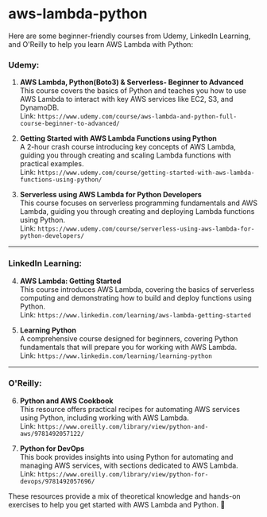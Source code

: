 # aws-lambda-python

Here are some beginner-friendly courses from Udemy, LinkedIn Learning, and O'Reilly to help you learn AWS Lambda with Python:

### **Udemy:**
1. **AWS Lambda, Python(Boto3) & Serverless- Beginner to Advanced**  
   This course covers the basics of Python and teaches you how to use AWS Lambda to interact with key AWS services like EC2, S3, and DynamoDB.  
   Link: `https://www.udemy.com/course/aws-lambda-and-python-full-course-beginner-to-advanced/`

2. **Getting Started with AWS Lambda Functions using Python**  
   A 2-hour crash course introducing key concepts of AWS Lambda, guiding you through creating and scaling Lambda functions with practical examples.  
   Link: `https://www.udemy.com/course/getting-started-with-aws-lambda-functions-using-python/`

3. **Serverless using AWS Lambda for Python Developers**  
   This course focuses on serverless programming fundamentals and AWS Lambda, guiding you through creating and deploying Lambda functions using Python.  
   Link: `https://www.udemy.com/course/serverless-using-aws-lambda-for-python-developers/`

---

### **LinkedIn Learning:**
4. **AWS Lambda: Getting Started**  
   This course introduces AWS Lambda, covering the basics of serverless computing and demonstrating how to build and deploy functions using Python.  
   Link: `https://www.linkedin.com/learning/aws-lambda-getting-started`

5. **Learning Python**  
   A comprehensive course designed for beginners, covering Python fundamentals that will prepare you for working with AWS Lambda.  
   Link: `https://www.linkedin.com/learning/learning-python`

---

### **O'Reilly:**
6. **Python and AWS Cookbook**  
   This resource offers practical recipes for automating AWS services using Python, including working with AWS Lambda.  
   Link: `https://www.oreilly.com/library/view/python-and-aws/9781492057122/`

7. **Python for DevOps**  
   This book provides insights into using Python for automating and managing AWS services, with sections dedicated to AWS Lambda.  
   Link: `https://www.oreilly.com/library/view/python-for-devops/9781492057696/`

These resources provide a mix of theoretical knowledge and hands-on exercises to help you get started with AWS Lambda and Python. 🚀
